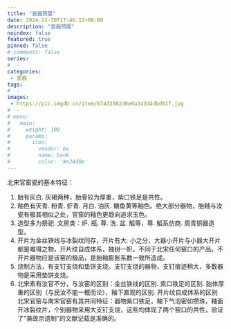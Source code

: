 ```yaml
---
title: "瓷器预展"
date: 2024-11-30T17:46:11+08:00
description: "瓷器预展"
noindex: false
featured: true
pinned: false
# comments: false
series:
#  - 
categories:
 - 瓷器
tags:
#  - 
images: 
 - https://pic.imgdb.cn/item/674d3362d0e0a243d4dbd61f.jpg
#  - 
# menu:
#   main:
#     weight: 100
#     params:
#       icon:
#         vendor: bs
#         name: book
#         color: '#e24d0e'
---
```


北宋官窑瓷的基本特征：
1. 胎有灰白. 灰褐两种，胎骨较为厚重，紫口铁足是共性。
2. 釉色有天青. 粉青. 虾青. 月白. 油灰. 鳝鱼黄等釉色。绝大部分器物，胎釉与汝瓷有极其相似之处，官窑的釉色更趋向追求玉色。
3. 造型多为祭祀. 文房类：炉. 瓶. 尊. 洗. 盆. 觚等，尊. 觚系仿商. 周青铜器造型。
4. 开片为金丝铁线与冰裂纹同存，开片有大. 小之分，大器小开片与小器大开片都是难得之物，开片纹自成体系，独树一帜，不同于北宋任何窑口的产品。不开片器物应是该窑的极品，是胎釉膨胀系数一致所造成。
5. 烧制方法，有支钉支烧和垫饼支烧。支钉支烧的器物，支钉痕迹稍大，多数器物是采用垫饼支烧。
6. 北宋素有汝官不分，与汝窑的区别：金丝铁线的区别. 紫口铁足的区别. 胎体厚重的区别（与民汝不能一概而论），釉下直观的区别. 开片纹自成体系的区别
北宋官窑与南宋官窑有其共同特征：器物紫口铁足，釉下气泡密如攒珠，釉面开冰裂纹片，个别器物采用大支钉支烧，这些均体现了两个窑口的共性，验证了"袭故京遗制"的文献记载是准确的。
